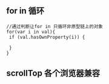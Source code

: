 ## for in 循环

````
//通过判断让for in 只循环非原型链上的对象
for(var i in val){
 if (val.hasOwnProperty(i)) {
     
 }
}
````

## scrollTop 各个浏览器兼容